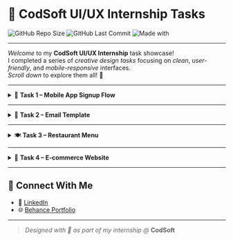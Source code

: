 # 🌟 CodSoft UI/UX Internship Tasks

![GitHub Repo Size](https://img.shields.io/github/repo-size/Scorpy-ansh/CODSOFT?color=blue)
![GitHub Last Commit](https://img.shields.io/github/last-commit/Scorpy-ansh/CODSOFT?color=green)
![Made with](https://img.shields.io/badge/Made%20with-Figma-orange?logo=figma)

---

*Welcome* to my **CodSoft UI/UX Internship** task showcase!  
I completed a series of *creative design tasks* focusing on *clean*, *user-friendly*, and *mobile-responsive* interfaces.  
*Scroll down* to explore them all! 🚀

---

<details>
  <summary>📱 <strong>Task 1 – Mobile App Signup Flow</strong></summary>

  - 🔗 [Figma Design](https://www.figma.com/design/KN9WJDFFcslpSGk5nBPAYH/Uncover-Sign-in-Page?t=uCRRoOVYrEDcwswb-1)  
  - *Focused on a clean, simple, and intuitive signup experience.*  
  - *Mobile-first approach* with *friendly colors and fonts.*
</details>

---

<details>
  <summary>📧 <strong>Task 2 – Email Template</strong></summary>

  - 🔗 [Figma Design](https://www.figma.com/) <!-- Replace with your actual link -->  
  - *Designed a marketing email layout with strong visual hierarchy.*  
  - *Fully responsive design* optimized for *all devices.*
</details>

---

<details>
  <summary>🍽️ <strong>Task 3 – Restaurant Menu</strong></summary>

  - 🔗 [Figma Design](https://www.figma.com/design/fdiarEzPrlsbI5ZiccUOk5/Resturant-menu-Ui?t=uCRRoOVYrEDcwswb-1)  
  - *Categorized, easy-to-browse food sections.*  
  - *Visual-rich layout designed to boost appetite and orders!*
</details>

---

<details>
  <summary>🛒 <strong>Task 4 – E-commerce Website</strong></summary>

  - 🔗 [Figma Design](https://www.figma.com/design/6CE8VbwBsK9KJZLiJxTMlX/E-Commerce-Website?node-id=0-1&t=uCRRoOVYrEDcwswb-1)  
  - *Clean grid-based product layout.*  
  - *Fully responsive with quick-access search and navigation.*
</details>

---

## 🔗 Connect With Me
- 💼 [LinkedIn](https://www.linkedin.com/in/anshuman-pattanayak-3ba579338/)  
- 🌐 [Behance Portfolio](https://www.behance.net/anshumapattana4)

---

> *Designed with 💖 as part of my internship @* **CodSoft**
